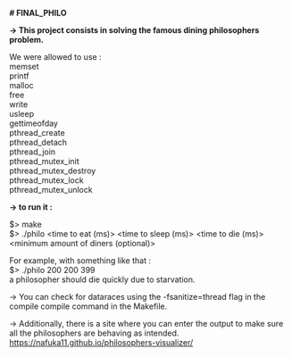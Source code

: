 **# FINAL_PHILO**

**-> This project consists in solving the famous dining philosophers problem.**

We were allowed to use :  
memset  
printf  
malloc  
free   
write  
usleep  
gettimeofday  
pthread_create  
pthread_detach  
pthread_join  
pthread_mutex_init  
pthread_mutex_destroy  
pthread_mutex_lock  
pthread_mutex_unlock

**-> to run it :**  

$> make  
$> ./philo <number of philosophers> <time to eat (ms)> <time to sleep (ms)> <time to die (ms)> <minimum amount of diners (optional)>  

For example, with something like that :  
$> ./philo 200 200 399  
a philosopher should die quickly due to starvation.

-> You can check for dataraces using the -fsanitize=thread flag in the compile compile command in the Makefile.  

-> Additionally, there is a site where you can enter the output to make sure all the philosophers are behaving as intended.  
https://nafuka11.github.io/philosophers-visualizer/
